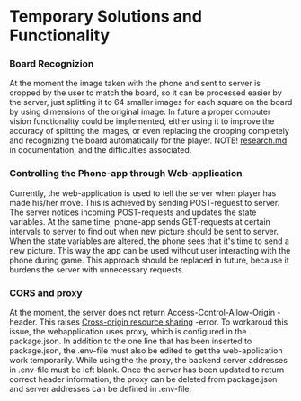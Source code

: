 
# Temporary Solutions and Functionality

### Board Recognizion
At the moment the image taken with the phone and sent to server is cropped by the user to match the board, so it can be processed easier by the server, just splitting it to 64 smaller images for each square on the board by using dimensions of the original image.
In future a proper computer vision functionality could be implemented, either using it to improve the accuracy of splitting the images, or even replacing the cropping completely and recognizing the board automatically for the player. 
NOTE! [research.md](https://github.com/Mobiilishakki/Mobiilishakki/blob/master/Documentation/reseach.md) in documentation, and the difficulties associated. 

### Controlling the Phone-app through Web-application
Currently, the web-application is used to tell the server when player has made his/her move. This is achieved by sending POST-reguest to server. The server notices incoming POST-requests and updates the state variables. At the same time, phone-app sends GET-requests at certain intervals to server to find out when new picture should be sent to server. When the state variables are altered, the phone sees that it's time to send a new picture. This way the app can be used without user interacting with the phone during game.
This approach should be replaced in future, because it burdens the server with unnecessary requests.


### CORS and proxy
At the moment, the server does not return Access-Control-Allow-Origin -header. This raises [Cross-origin resource sharing](https://en.wikipedia.org/wiki/Cross-origin_resource_sharing) -error. To workaroud this issue, the webapplication uses proxy, which is configured in the package.json. In addition to the one line that has been inserted to package.json, the .env-file must also be edited to get the web-application work temporarily. While using the the proxy, the backend server addresses in .env-file must be left blank. Once the server has been updated to return correct header information, the proxy can be deleted from package.json and server addresses can be defined in .env-file.



